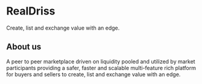 # RealDriss
Create, list and exchange value with an edge.

## About us
A peer to peer marketplace driven on liquidity pooled and utilized by market participants providing a safer, faster and scalable multi-feature rich platform for buyers and sellers to create, list and exchange value with an edge.
